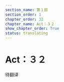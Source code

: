 ```yaml
---
section_name: 第１部
section_order: 1
chapter_order: 32
chapter_name: Act：３２
show_chapter_order: True
status: translating
---
```


# Act：３２
待翻译

